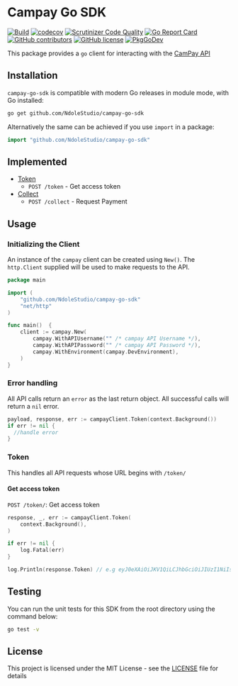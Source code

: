 # Campay Go SDK

[![Build](https://github.com/NdoleStudio/campay-go-sdk/actions/workflows/main.yml/badge.svg)](https://github.com/NdoleStudio/campay-go-sdk/actions/workflows/main.yml)
[![codecov](https://codecov.io/gh/NdoleStudio/campay-go-sdk/branch/main/graph/badge.svg)](https://codecov.io/gh/NdoleStudio/campay-go-sdk)
[![Scrutinizer Code Quality](https://scrutinizer-ci.com/g/NdoleStudio/campay-go-sdk/badges/quality-score.png?b=main)](https://scrutinizer-ci.com/g/NdoleStudio/campay-go-sdk/?branch=main)
[![Go Report Card](https://goreportcard.com/badge/github.com/NdoleStudio/campay-go-sdk)](https://goreportcard.com/report/github.com/NdoleStudio/campay-go-sdk)
[![GitHub contributors](https://img.shields.io/github/contributors/NdoleStudio/campay-go-sdk)](https://github.com/NdoleStudio/campay-go-sdk/graphs/contributors)
[![GitHub license](https://img.shields.io/github/license/NdoleStudio/campay-go-sdk?color=brightgreen)](https://github.com/NdoleStudio/campay-go-sdk/blob/master/LICENSE)
[![PkgGoDev](https://pkg.go.dev/badge/github.com/NdoleStudio/campay-go-sdk)](https://pkg.go.dev/github.com/NdoleStudio/campay-go-sdk)


This package provides a `go` client for interacting with the [CamPay API](https://documenter.getpostman.com/view/2391374/T1LV8PVA#intro)

## Installation

`campay-go-sdk` is compatible with modern Go releases in module mode, with Go installed:

```bash
go get github.com/NdoleStudio/campay-go-sdk
```

Alternatively the same can be achieved if you use `import` in a package:

```go
import "github.com/NdoleStudio/campay-go-sdk"
```

## Implemented

- [Token](#token)
  - `POST /token` - Get access token
- [Collect](#collect)
  - `POST /collect` - Request Payment

## Usage

### Initializing the Client

An instance of the `campay` client can be created using `New()`.  The `http.Client` supplied will be used to make requests to the API.

```go
package main

import (
	"github.com/NdoleStudio/campay-go-sdk"
	"net/http"
)

func main()  {
	client := campay.New(
		campay.WithAPIUsername("" /* campay API Username */),
		campay.WithAPIPassword("" /* campay API Password */),
		campay.WithEnvironment(campay.DevEnvironment),
	)
}
```

### Error handling

All API calls return an `error` as the last return object. All successful calls will return a `nil` error.

```go
payload, response, err := campayClient.Token(context.Background())
if err != nil {
  //handle error
}
```

### Token

This handles all API requests whose URL begins with `/token/`

#### Get access token

`POST /token/`: Get access token

```go
response, _, err := campayClient.Token(
	context.Background(),
)

if err != nil {
    log.Fatal(err)
}

log.Println(response.Token) // e.g eyJ0eXAiOiJKV1QiLCJhbGciOiJIUzI1NiIsInVpZCI6Mn0.eyJpYXQiOjE2MDM4MjQ...
```

## Testing

You can run the unit tests for this SDK from the root directory using the command below:
```bash
go test -v
```

## License

This project is licensed under the MIT License - see the [LICENSE](LICENSE) file for details
